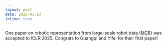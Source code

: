 ```yaml
---
layout: post
date: 2025-01-23
inline: true
---
```


One paper on robotic representation from large-scale robot data ([MCR](https://robots-pretrain-robots.github.io/)) was accepted to ICLR 2025. Congrats to Guangqi and Yifei for their first paper!